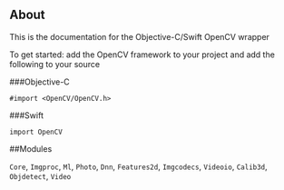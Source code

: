 ## About

This is the documentation for the Objective-C/Swift OpenCV wrapper

To get started: add the OpenCV framework to your project and add the following to your source

###Objective-C

    #import <OpenCV/OpenCV.h>

###Swift

    import OpenCV



##Modules

`Core`, `Imgproc`, `Ml`, `Photo`, `Dnn`, `Features2d`, `Imgcodecs`, `Videoio`, `Calib3d`, `Objdetect`, `Video`